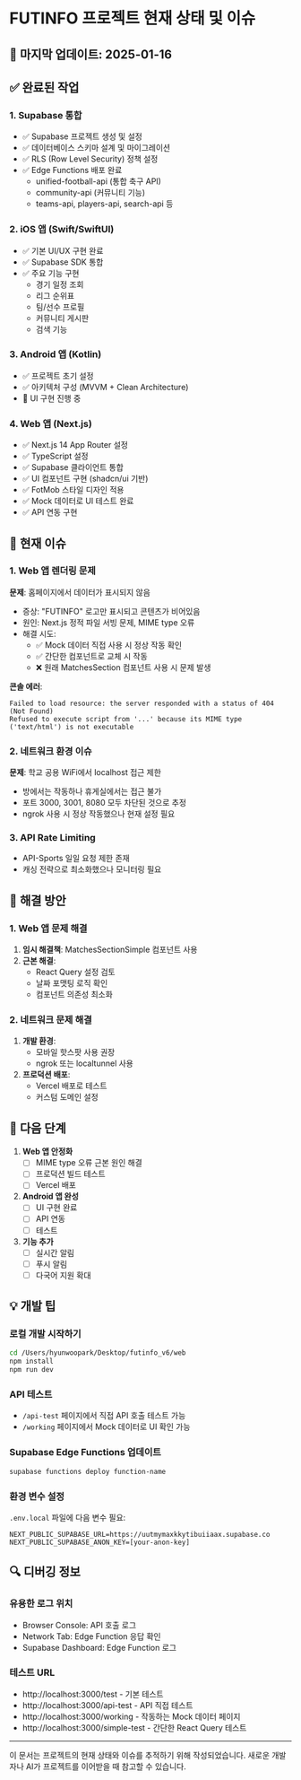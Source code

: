 # FUTINFO 프로젝트 현재 상태 및 이슈

## 📅 마지막 업데이트: 2025-01-16

## ✅ 완료된 작업

### 1. Supabase 통합
- ✅ Supabase 프로젝트 생성 및 설정
- ✅ 데이터베이스 스키마 설계 및 마이그레이션
- ✅ RLS (Row Level Security) 정책 설정
- ✅ Edge Functions 배포 완료
  - unified-football-api (통합 축구 API)
  - community-api (커뮤니티 기능)
  - teams-api, players-api, search-api 등

### 2. iOS 앱 (Swift/SwiftUI)
- ✅ 기본 UI/UX 구현 완료
- ✅ Supabase SDK 통합
- ✅ 주요 기능 구현
  - 경기 일정 조회
  - 리그 순위표
  - 팀/선수 프로필
  - 커뮤니티 게시판
  - 검색 기능

### 3. Android 앱 (Kotlin)
- ✅ 프로젝트 초기 설정
- ✅ 아키텍처 구성 (MVVM + Clean Architecture)
- 🚧 UI 구현 진행 중

### 4. Web 앱 (Next.js)
- ✅ Next.js 14 App Router 설정
- ✅ TypeScript 설정
- ✅ Supabase 클라이언트 통합
- ✅ UI 컴포넌트 구현 (shadcn/ui 기반)
- ✅ FotMob 스타일 디자인 적용
- ✅ Mock 데이터로 UI 테스트 완료
- ✅ API 연동 구현

## 🚨 현재 이슈

### 1. Web 앱 렌더링 문제
**문제**: 홈페이지에서 데이터가 표시되지 않음
- 증상: "FUTINFO" 로고만 표시되고 콘텐츠가 비어있음
- 원인: Next.js 정적 파일 서빙 문제, MIME type 오류
- 해결 시도:
  - ✅ Mock 데이터 직접 사용 시 정상 작동 확인
  - ✅ 간단한 컴포넌트로 교체 시 작동
  - ❌ 원래 MatchesSection 컴포넌트 사용 시 문제 발생

**콘솔 에러**:
```
Failed to load resource: the server responded with a status of 404 (Not Found)
Refused to execute script from '...' because its MIME type ('text/html') is not executable
```

### 2. 네트워크 환경 이슈
**문제**: 학교 공용 WiFi에서 localhost 접근 제한
- 방에서는 작동하나 휴게실에서는 접근 불가
- 포트 3000, 3001, 8080 모두 차단된 것으로 추정
- ngrok 사용 시 정상 작동했으나 현재 설정 필요

### 3. API Rate Limiting
- API-Sports 일일 요청 제한 존재
- 캐싱 전략으로 최소화했으나 모니터링 필요

## 🔧 해결 방안

### 1. Web 앱 문제 해결
1. **임시 해결책**: MatchesSectionSimple 컴포넌트 사용
2. **근본 해결**: 
   - React Query 설정 검토
   - 날짜 포맷팅 로직 확인
   - 컴포넌트 의존성 최소화

### 2. 네트워크 문제 해결
1. **개발 환경**:
   - 모바일 핫스팟 사용 권장
   - ngrok 또는 localtunnel 사용
2. **프로덕션 배포**:
   - Vercel 배포로 테스트
   - 커스텀 도메인 설정

## 📝 다음 단계

1. **Web 앱 안정화**
   - [ ] MIME type 오류 근본 원인 해결
   - [ ] 프로덕션 빌드 테스트
   - [ ] Vercel 배포

2. **Android 앱 완성**
   - [ ] UI 구현 완료
   - [ ] API 연동
   - [ ] 테스트

3. **기능 추가**
   - [ ] 실시간 알림
   - [ ] 푸시 알림
   - [ ] 다국어 지원 확대

## 💡 개발 팁

### 로컬 개발 시작하기
```bash
cd /Users/hyunwoopark/Desktop/futinfo_v6/web
npm install
npm run dev
```

### API 테스트
- `/api-test` 페이지에서 직접 API 호출 테스트 가능
- `/working` 페이지에서 Mock 데이터로 UI 확인 가능

### Supabase Edge Functions 업데이트
```bash
supabase functions deploy function-name
```

### 환경 변수 설정
`.env.local` 파일에 다음 변수 필요:
```
NEXT_PUBLIC_SUPABASE_URL=https://uutmymaxkkytibuiiaax.supabase.co
NEXT_PUBLIC_SUPABASE_ANON_KEY=[your-anon-key]
```

## 🔍 디버깅 정보

### 유용한 로그 위치
- Browser Console: API 호출 로그
- Network Tab: Edge Function 응답 확인
- Supabase Dashboard: Edge Function 로그

### 테스트 URL
- http://localhost:3000/test - 기본 테스트
- http://localhost:3000/api-test - API 직접 테스트
- http://localhost:3000/working - 작동하는 Mock 데이터 페이지
- http://localhost:3000/simple-test - 간단한 React Query 테스트

---

이 문서는 프로젝트의 현재 상태와 이슈를 추적하기 위해 작성되었습니다.
새로운 개발자나 AI가 프로젝트를 이어받을 때 참고할 수 있습니다.